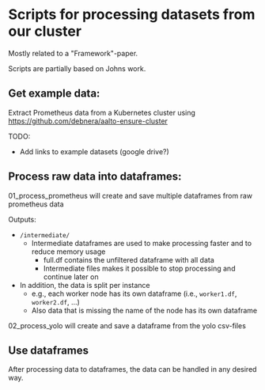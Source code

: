 # Scripts for processing datasets from our cluster

Mostly related to a "Framework"-paper.

Scripts are partially based on Johns work.

## Get example data:

Extract Prometheus data from a Kubernetes cluster using https://github.com/debnera/aalto-ensure-cluster

TODO:
- Add links to example datasets (google drive?)

## Process raw data into dataframes:

01_process_prometheus will create and save multiple dataframes from raw prometheus data

Outputs:
- `/intermediate/`
  - Intermediate dataframes are used to make processing faster and to reduce memory usage
    - full.df contains the unfiltered dataframe with all data
    - Intermediate files makes it possible to stop processing and continue later on
- In addition, the data is split per instance
  - e.g., each worker node has its own dataframe (i.e., `worker1.df`, `worker2.df`, ...)
  - Also data that is missing the name of the node has its own dataframe

02_process_yolo will create and save a dataframe from the yolo csv-files

## Use dataframes

After processing data to dataframes, the data can be handled in any desired way.